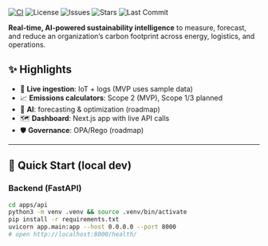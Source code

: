 [![CI](https://github.com/ManviPanjwani/sustainability-ai-platform/actions/workflows/ci.yml/badge.svg)](https://github.com/ManviPanjwani/sustainability-ai-platform/actions/workflows/ci.yml)
![License](https://img.shields.io/badge/license-MIT-blue.svg)
![Issues](https://img.shields.io/github/issues/ManviPanjwani/sustainability-ai-platform)
![Stars](https://img.shields.io/github/stars/ManviPanjwani/sustainability-ai-platform)
![Last Commit](https://img.shields.io/github/last-commit/ManviPanjwani/sustainability-ai-platform)

**Real-time, AI-powered sustainability intelligence** to measure, forecast, and reduce an organization’s carbon footprint across energy, logistics, and operations.


## ✨ Highlights
- 🔌 **Live ingestion**: IoT + logs (MVP uses sample data)
- 📈 **Emissions calculators**: Scope 2 (MVP), Scope 1/3 planned
- 🤖 **AI**: forecasting & optimization (roadmap)
- 🗺️ **Dashboard**: Next.js app with live API calls
- 🛡️ **Governance**: OPA/Rego (roadmap)

---

## 🚀 Quick Start (local dev)

### Backend (FastAPI)
```bash
cd apps/api
python3 -m venv .venv && source .venv/bin/activate
pip install -r requirements.txt
uvicorn app.main:app --host 0.0.0.0 --port 8000
# open http://localhost:8000/health/
